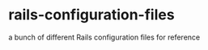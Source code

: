 rails-configuration-files
=========================

a bunch of different Rails configuration files for reference
